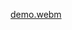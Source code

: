 [demo.webm](https://github.com/LeticiaDallosto/medicinal-plants-web-site/assets/133715459/5cb46a1a-65af-403f-95e9-1a0fd804a450)
